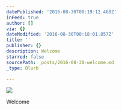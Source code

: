 ```yaml
---
datePublished: '2016-08-30T00:19:12.468Z'
inFeed: true
author: []
via: {}
dateModified: '2016-08-30T00:18:01.857Z'
title: ''
publisher: {}
description: Welcome
starred: false
sourcePath: _posts/2016-08-30-welcome.md
_type: Blurb

---
```

![](https://the-grid-user-content.s3-us-west-2.amazonaws.com/9f5f22b3-cd59-4e8a-ab10-e0dc9a4e8817.png)

Welcome
